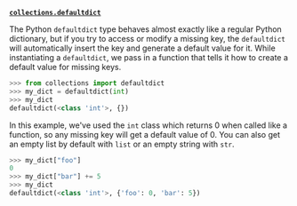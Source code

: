 **[`collections.defaultdict`](https://docs.python.org/3/library/collections.html#collections.defaultdict)**

The Python `defaultdict` type behaves almost exactly like a regular Python dictionary, but if you try to access or modify a missing key, the `defaultdict` will automatically insert the key and generate a default value for it.
While instantiating a `defaultdict`, we pass in a function that tells it how to create a default value for missing keys.

```py
>>> from collections import defaultdict
>>> my_dict = defaultdict(int)
>>> my_dict
defaultdict(<class 'int'>, {})
```

In this example, we've used the `int` class which returns 0 when called like a function, so any missing key will get a default value of 0. You can also get an empty list by default with `list` or an empty string with `str`.

```py
>>> my_dict["foo"]
0
>>> my_dict["bar"] += 5
>>> my_dict
defaultdict(<class 'int'>, {'foo': 0, 'bar': 5})
```
